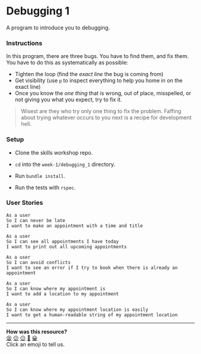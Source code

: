 # Debugging 1

A program to introduce you to debugging.

### Instructions

In this program, there are three bugs. You have to find them, and fix them. You have to do this as systematically as possible:

- Tighten the loop (find the _exact line_ the bug is coming from)
- Get visibility (use `p` to inspect everything to help you home in on the exact line)
- Once you know the _one thing_ that is wrong, out of place, misspelled, or not giving you what you expect, try to fix it.

> Wisest are they who try only one thing to fix the problem. Faffing about trying whatever occurs to you next is a recipe for development hell.

### Setup

* Clone the skills workshop repo.

* `cd` into the `week-1/debugging_1` directory.

* Run `bundle install`.

* Run the tests with `rspec`.

### User Stories

```
As a user
So I can never be late
I want to make an appointment with a time and title
```

```
As a user
So I can see all appointments I have today
I want to print out all upcoming appointments
```

```
As a user
So I can avoid conflicts
I want to see an error if I try to book when there is already an appointment
```

```
As a user
So I can know where my appointment is
I want to add a location to my appointment
```

```
As a user
So I can know where my appointment location is easily
I want to get a human-readable string of my appointment location
```

<!-- BEGIN GENERATED SECTION DO NOT EDIT -->

---

**How was this resource?**  
[😫](https://airtable.com/shrUJ3t7KLMqVRFKR?prefill_Repository=skills-workshops&prefill_File=week-1/debugging_1/README.md&prefill_Sentiment=😫) [😕](https://airtable.com/shrUJ3t7KLMqVRFKR?prefill_Repository=skills-workshops&prefill_File=week-1/debugging_1/README.md&prefill_Sentiment=😕) [😐](https://airtable.com/shrUJ3t7KLMqVRFKR?prefill_Repository=skills-workshops&prefill_File=week-1/debugging_1/README.md&prefill_Sentiment=😐) [🙂](https://airtable.com/shrUJ3t7KLMqVRFKR?prefill_Repository=skills-workshops&prefill_File=week-1/debugging_1/README.md&prefill_Sentiment=🙂) [😀](https://airtable.com/shrUJ3t7KLMqVRFKR?prefill_Repository=skills-workshops&prefill_File=week-1/debugging_1/README.md&prefill_Sentiment=😀)  
Click an emoji to tell us.

<!-- END GENERATED SECTION DO NOT EDIT -->
